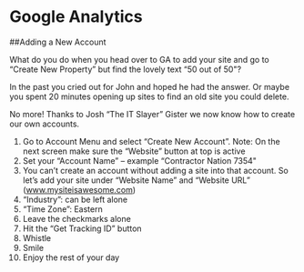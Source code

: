 # Google Analytics
##Adding a New Account 

What do you do when you head over to GA to add your site and go to “Create New Property” but find the lovely text “50 out of 50"?

In the past you cried out for John and hoped he had the answer. Or maybe you spent 20 minutes opening up sites to find an old site you could delete.

No more! Thanks to Josh “The IT Slayer” Gister we now know how to create our own accounts. 


1. Go to Account Menu and select “Create New Account”. Note: On the next screen make sure the “Website” button at top is active 
2. Set your “Account Name” – example “Contractor Nation 7354"
3. You can’t create an account without adding a site into that account. So let’s add your site under “Website Name” and “Website URL”  (www.mysiteisawesome.com)
4. “Industry”:  can be left alone
5. “Time Zone”: Eastern 
6. Leave the checkmarks alone
7. Hit the “Get Tracking ID” button 
8. Whistle
9. Smile
10. Enjoy the rest of your day
